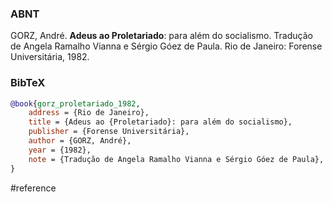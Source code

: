 ### ABNT
GORZ, André. **Adeus ao Proletariado**: para além do socialismo. Tradução de Angela Ramalho Vianna e Sérgio Góez de Paula. Rio de Janeiro: Forense Universitária, 1982.

### BibTeX
```bibtex
@book{gorz_proletariado_1982,
	address = {Rio de Janeiro},
	title = {Adeus ao {Proletariado}: para além do socialismo},
	publisher = {Forense Universitária},
	author = {GORZ, André},
	year = {1982},
	note = {Tradução de Angela Ramalho Vianna e Sérgio Góez de Paula},
}
```

#reference